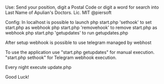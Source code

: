 
Use:
Send your position, digit a Postal Code or digit a word for search into Last Name of Apulian's Doctors. 
Lic. MIT @piersoft


Config:
In localhost is possible to launch
php start.php 'sethook' to set start.php as webhook
php start.php 'removehook' to remove start.php as webhook
php start.php 'getupdates' to run getupdates.php

After setup webhook is possible to use telegram managed by webhost

To use the application use "start.php getupdates" for manual execution. "start.php sethook" for Telegram webhook execution.


Every night execute update.php

Good Luck!

